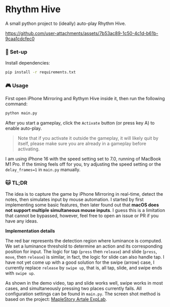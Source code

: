 # Rhythm Hive
A small python project to (ideally) auto-play Rhythm Hive.

https://github.com/user-attachments/assets/7b53ac89-1c50-4c1d-b61b-9caa1cdcfec0

### :cherry_blossom: Set-up
Install dependencies:

```sh
pip install -r requirements.txt
```
### :video_game: Usage
First open iPhone Mirroring and Rythym Hive inside it, then run the following command:

```sh
python main.py
```

After you start a gameplay, click the `Activate` button (or press key A) to enable auto-play.
 
> Note that if you activate it outside the gameplay, it will likely quit by itself, please make sure you are already in a gameplay before activating.

I am using iPhone 16 with the speed setting set to 7.0, running of MacBook M1 Pro. If the timing feels off for you, try adjusting the speed setting or the `delay_frames=1` in `main.py` manually.

### :cat: TL;DR

The idea is to capture the game by iPhone Mirroring in real-time, detect the notes, then simulates input by mouse automation.
I started by first implementing some basic features, then later found out that **macOS does not support multiple simultaneous mouse inputs**. I guess this is a limitation that cannot be bypassed, however, feel free to open an issue or PR if you have any ideas.

**Implementation details**

The red bar represents the detection region where luminance is computed. We set a luminance threshold to determine an action and its corresponding position for input. The logic for tap (`press` then `release`) and slide (`press`, `move`, then `release`) is similar, in fact, the logic for slide can also handle tap. I have not yet come up with a good solution for the swipe (arrow) case, I currently replace `release` by `swipe up`, that is, all tap, slide, and swipe ends with `swipe up`.

As shown in the demo video, tap and slide works well, swipe works in most cases, and simultaneously pressing two places currently fails. All configuration settings can be found in `main.py`. The screen shot method is based on the project: [MapleStory Artale ExpLab](https://github.com/StephLin/maplestory-artale-explab).
